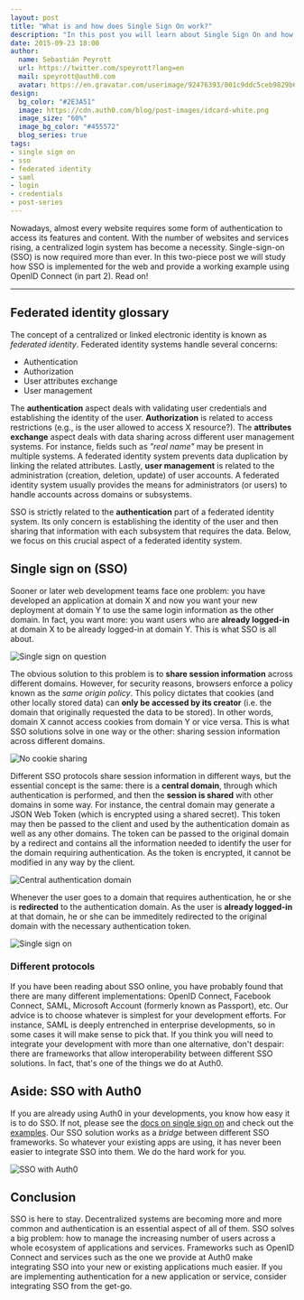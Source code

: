 ```yaml
---
layout: post
title: "What is and how does Single Sign On work?"
description: "In this post you will learn about Single Sign On and how to use it for your web apps"
date: 2015-09-23 18:00
author: 
  name: Sebastián Peyrott
  url: https://twitter.com/speyrott?lang=en
  mail: speyrott@auth0.com
  avatar: https://en.gravatar.com/userimage/92476393/001c9ddc5ceb9829b6aaf24f5d28502a.png?size=200
design:
  bg_color: "#2E3A51"
  image: https://cdn.auth0.com/blog/post-images/idcard-white.png
  image_size: "60%"
  image_bg_color: "#455572"
  blog_series: true
tags: 
- single sign on
- sso
- federated identity
- saml
- login
- credentials
- post-series
---
```


Nowadays, almost every website requires some form of authentication to access its features and content. With the number of websites and services rising, a centralized login system has become a necessity. Single-sign-on (SSO) is now required more than ever. In this two-piece post we will study how SSO is implemented for the web and provide a working example using OpenID Connect (in part 2). Read on!

-----

## Federated identity glossary
The concept of a centralized or linked electronic identity is known as *federated identity*. Federated identity systems handle several concerns:

- Authentication
- Authorization
- User attributes exchange
- User management

The **authentication** aspect deals with validating user credentials and establishing the identity of the user. **Authorization** is related to access restrictions (e.g., is the user allowed to access X resource?). The **attributes exchange** aspect deals with data sharing across different user management systems. For instance, fields such as *"real name"* may be present in multiple systems. A federated identity system prevents data duplication by linking the related attributes. Lastly, **user management** is related to the administration (creation, deletion, update) of user accounts. A federated identity system usually provides the means for administrators (or users) to handle accounts across domains or subsystems.

SSO is strictly related to the **authentication** part of a federated identity system. Its only concern is establishing the identity of the user and then sharing that information with each subsystem that requires the data. Below, we focus on this crucial aspect of a federated identity system.

## Single sign on (SSO)
Sooner or later web development teams face one problem: you have developed an application at domain X and now you want your new deployment at domain Y to use the same login information as the other domain. In fact, you want more: you want users who are **already logged-in** at domain X to be already logged-in at domain Y. This is what SSO is all about.

![Single sign on question](https://cdn.auth0.com/blog/sso/non-sso-scenario.png)

The obvious solution to this problem is to **share session information** across different domains. However, for security reasons, browsers enforce a policy known as the *same origin policy*. This policy dictates that cookies (and other locally stored data) can **only be accessed by its creator** (i.e. the domain that originally requested the data to be stored). In other words, domain X cannot access cookies from domain Y or vice versa. This is what SSO solutions solve in one way or the other: sharing session information across different domains.

![No cookie sharing](https://cdn.auth0.com/blog/sso/same-origin-policy-forbids-this.png)

Different SSO protocols share session information in different ways, but the essential concept is the same: there is a **central domain**, through which authentication is performed, and then the **session is shared** with other domains in some way. For instance, the central domain may generate a JSON Web Token (which is encrypted using a shared secret). This token may then be passed to the client and used by the authentication domain as well as any other domains. The token can be passed to the original domain by a redirect and contains all the information needed to identify the user for the domain requiring authentication. As the token is encrypted, it cannot be modified in any way by the client.

![Central authentication domain](https://cdn.auth0.com/blog/sso/using-central-auth-domain.png)

Whenever the user goes to a domain that requires authentication, he or she is **redirected** to the authentication domain. As the user is **already logged-in** at that domain, he or she can be immeditely redirected to the original domain with the necessary authentication token.

![Single sign on](https://cdn.auth0.com/blog/sso/typical-sso.png)

### Different protocols
If you have been reading about SSO online, you have probably found that there are many different implementations: OpenID Connect, Facebook Connect, SAML, Microsoft Account (formerly known as Passport), etc. Our advice is to choose whatever is simplest for your development efforts. For instance, SAML is deeply entrenched in enterprise developments, so in some cases it will make sense to pick that. If you think you will need to integrate your development with more than one alternative, don't despair: there are frameworks that allow interoperability between different SSO solutions. In fact, that's one of the things we do at Auth0.

## Aside: SSO with Auth0
If you are already using Auth0 in your developments, you know how easy it is to do SSO. If not, please see the [docs on single sign on](https://auth0.com/docs/sso/single-sign-on) and check out the [examples](https://github.com/auth0/auth0-sso-sample). Our SSO solution works as a *bridge* between different SSO frameworks. So whatever your existing apps are using, it has never been easier to integrate SSO into them. We do the hard work for you.

![SSO with Auth0](https://cdn.auth0.com/blog/sso/auth0.png)

## Conclusion
SSO is here to stay. Decentralized systems are becoming more and more common and authentication is an essential aspect of all of them. SSO solves a big problem: how to manage the increasing number of users across a whole ecosystem of applications and services. Frameworks such as OpenID Connect and services such as the one we provide at Auth0 make integrating SSO into your new or existing applications much easier. If you are implementing authentication for a new application or service, consider integrating SSO from the get-go.

